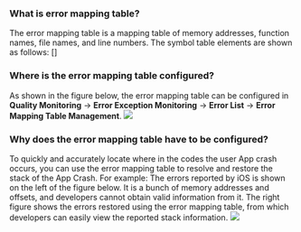 ### What is error mapping table?
The error mapping table is a mapping table of memory addresses, function names, file names, and line numbers. The symbol table elements are shown as follows:
<Start address> <end address> <function> [<file name: line number>]
### Where is the error mapping table configured?
As shown in the figure below, the error mapping table can be configured in **Quality Monitoring** -> **Error Exception Monitoring** -> **Error List** -> **Error Mapping Table Management**.
![](http://developer.qq.com/wiki/mta/imgs/20170122151435_80781.jpg)
### Why does the error mapping table have to be configured?
To quickly and accurately locate where in the codes the user App crash occurs, you can use the error mapping table to resolve and restore the stack of the App Crash. For example:
The errors reported by iOS is shown on the left of the figure below. It is a bunch of memory addresses and offsets, and developers cannot obtain valid information from it. The right figure shows the errors restored using the error mapping table, from which developers can easily view the reported stack information.
![](http://developer.qq.com/wiki/mta/imgs/20170122151528_57718.jpg)
